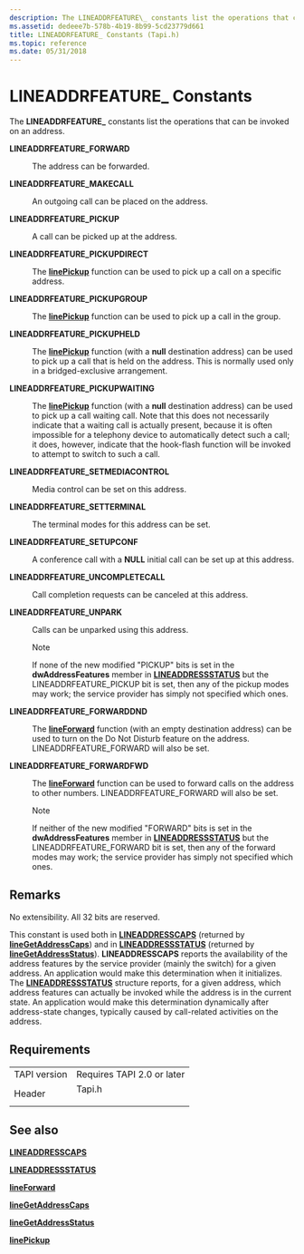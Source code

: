 ```yaml
---
description: The LINEADDRFEATURE\_ constants list the operations that can be invoked on an address.
ms.assetid: dedeee7b-578b-4b19-8b99-5cd23779d661
title: LINEADDRFEATURE_ Constants (Tapi.h)
ms.topic: reference
ms.date: 05/31/2018
---
```


# LINEADDRFEATURE\_ Constants

The **LINEADDRFEATURE\_** constants list the operations that can be invoked on an address.

<dl> <dt>

<span id="LINEADDRFEATURE_FORWARD"></span><span id="lineaddrfeature_forward"></span>**LINEADDRFEATURE\_FORWARD**
</dt> <dd> <dl> <dt>



The address can be forwarded.


</dt> </dl> </dd> <dt>

<span id="LINEADDRFEATURE_MAKECALL"></span><span id="lineaddrfeature_makecall"></span>**LINEADDRFEATURE\_MAKECALL**
</dt> <dd> <dl> <dt>



An outgoing call can be placed on the address.


</dt> </dl> </dd> <dt>

<span id="LINEADDRFEATURE_PICKUP"></span><span id="lineaddrfeature_pickup"></span>**LINEADDRFEATURE\_PICKUP**
</dt> <dd> <dl> <dt>



A call can be picked up at the address.


</dt> </dl> </dd> <dt>

<span id="LINEADDRFEATURE_PICKUPDIRECT"></span><span id="lineaddrfeature_pickupdirect"></span>**LINEADDRFEATURE\_PICKUPDIRECT**
</dt> <dd> <dl> <dt>



The [**linePickup**](/windows/desktop/api/Tapi/nf-tapi-linepickup) function can be used to pick up a call on a specific address.


</dt> </dl> </dd> <dt>

<span id="LINEADDRFEATURE_PICKUPGROUP"></span><span id="lineaddrfeature_pickupgroup"></span>**LINEADDRFEATURE\_PICKUPGROUP**
</dt> <dd> <dl> <dt>



The [**linePickup**](/windows/desktop/api/Tapi/nf-tapi-linepickup) function can be used to pick up a call in the group.


</dt> </dl> </dd> <dt>

<span id="LINEADDRFEATURE_PICKUPHELD"></span><span id="lineaddrfeature_pickupheld"></span>**LINEADDRFEATURE\_PICKUPHELD**
</dt> <dd> <dl> <dt>



The [**linePickup**](/windows/desktop/api/Tapi/nf-tapi-linepickup) function (with a **null** destination address) can be used to pick up a call that is held on the address. This is normally used only in a bridged-exclusive arrangement.


</dt> </dl> </dd> <dt>

<span id="LINEADDRFEATURE_PICKUPWAITING"></span><span id="lineaddrfeature_pickupwaiting"></span>**LINEADDRFEATURE\_PICKUPWAITING**
</dt> <dd> <dl> <dt>



The [**linePickup**](/windows/desktop/api/Tapi/nf-tapi-linepickup) function (with a **null** destination address) can be used to pick up a call waiting call. Note that this does not necessarily indicate that a waiting call is actually present, because it is often impossible for a telephony device to automatically detect such a call; it does, however, indicate that the hook-flash function will be invoked to attempt to switch to such a call.


</dt> </dl> </dd> <dt>

<span id="LINEADDRFEATURE_SETMEDIACONTROL"></span><span id="lineaddrfeature_setmediacontrol"></span>**LINEADDRFEATURE\_SETMEDIACONTROL**
</dt> <dd> <dl> <dt>



Media control can be set on this address.


</dt> </dl> </dd> <dt>

<span id="LINEADDRFEATURE_SETTERMINAL"></span><span id="lineaddrfeature_setterminal"></span>**LINEADDRFEATURE\_SETTERMINAL**
</dt> <dd> <dl> <dt>



The terminal modes for this address can be set.


</dt> </dl> </dd> <dt>

<span id="LINEADDRFEATURE_SETUPCONF"></span><span id="lineaddrfeature_setupconf"></span>**LINEADDRFEATURE\_SETUPCONF**
</dt> <dd> <dl> <dt>



A conference call with a **NULL** initial call can be set up at this address.


</dt> </dl> </dd> <dt>

<span id="LINEADDRFEATURE_UNCOMPLETECALL"></span><span id="lineaddrfeature_uncompletecall"></span>**LINEADDRFEATURE\_UNCOMPLETECALL**
</dt> <dd> <dl> <dt>



Call completion requests can be canceled at this address.


</dt> </dl> </dd> <dt>

<span id="LINEADDRFEATURE_UNPARK"></span><span id="lineaddrfeature_unpark"></span>**LINEADDRFEATURE\_UNPARK**
</dt> <dd> <dl> <dt>



Calls can be unparked using this address.

> [!Note]  
> If none of the new modified "PICKUP" bits is set in the **dwAddressFeatures** member in [**LINEADDRESSSTATUS**](/windows/desktop/api/Tapi/ns-tapi-lineaddressstatus) but the LINEADDRFEATURE\_PICKUP bit is set, then any of the pickup modes may work; the service provider has simply not specified which ones.

 


</dt> </dl> </dd> <dt>

<span id="LINEADDRFEATURE_FORWARDDND"></span><span id="lineaddrfeature_forwarddnd"></span>**LINEADDRFEATURE\_FORWARDDND**
</dt> <dd> <dl> <dt>



The [**lineForward**](/windows/desktop/api/Tapi/nf-tapi-lineforward) function (with an empty destination address) can be used to turn on the Do Not Disturb feature on the address. LINEADDRFEATURE\_FORWARD will also be set.


</dt> </dl> </dd> <dt>

<span id="LINEADDRFEATURE_FORWARDFWD"></span><span id="lineaddrfeature_forwardfwd"></span>**LINEADDRFEATURE\_FORWARDFWD**
</dt> <dd> <dl> <dt>



The [**lineForward**](/windows/desktop/api/Tapi/nf-tapi-lineforward) function can be used to forward calls on the address to other numbers. LINEADDRFEATURE\_FORWARD will also be set.

> [!Note]  
> If neither of the new modified "FORWARD" bits is set in the **dwAddressFeatures** member in [**LINEADDRESSSTATUS**](/windows/desktop/api/Tapi/ns-tapi-lineaddressstatus) but the LINEADDRFEATURE\_FORWARD bit is set, then any of the forward modes may work; the service provider has simply not specified which ones.

 


</dt> </dl> </dd> </dl>

## Remarks

No extensibility. All 32 bits are reserved.

This constant is used both in [**LINEADDRESSCAPS**](/windows/desktop/api/Tapi/ns-tapi-lineaddresscaps) (returned by [**lineGetAddressCaps**](/windows/desktop/api/Tapi/nf-tapi-linegetaddresscaps)) and in [**LINEADDRESSSTATUS**](/windows/desktop/api/Tapi/ns-tapi-lineaddressstatus) (returned by [**lineGetAddressStatus**](/windows/desktop/api/Tapi/nf-tapi-linegetaddressstatus)). **LINEADDRESSCAPS** reports the availability of the address features by the service provider (mainly the switch) for a given address. An application would make this determination when it initializes. The [**LINEADDRESSSTATUS**](/windows/desktop/api/Tapi/ns-tapi-lineaddressstatus) structure reports, for a given address, which address features can actually be invoked while the address is in the current state. An application would make this determination dynamically after address-state changes, typically caused by call-related activities on the address.

## Requirements



|                         |                                                                                   |
|-------------------------|-----------------------------------------------------------------------------------|
| TAPI version<br/> | Requires TAPI 2.0 or later<br/>                                             |
| Header<br/>       | <dl> <dt>Tapi.h</dt> </dl> |



## See also

<dl> <dt>

[**LINEADDRESSCAPS**](/windows/desktop/api/Tapi/ns-tapi-lineaddresscaps)
</dt> <dt>

[**LINEADDRESSSTATUS**](/windows/desktop/api/Tapi/ns-tapi-lineaddressstatus)
</dt> <dt>

[**lineForward**](/windows/desktop/api/Tapi/nf-tapi-lineforward)
</dt> <dt>

[**lineGetAddressCaps**](/windows/desktop/api/Tapi/nf-tapi-linegetaddresscaps)
</dt> <dt>

[**lineGetAddressStatus**](/windows/desktop/api/Tapi/nf-tapi-linegetaddressstatus)
</dt> <dt>

[**linePickup**](/windows/desktop/api/Tapi/nf-tapi-linepickup)
</dt> </dl>

 

 




